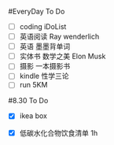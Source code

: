 #EveryDay To Do
- [ ] coding     iDoList
- [ ] 英语阅读		Ray wenderlich
- [ ] 英语			墨墨背单词
- [ ] 实体书			数学之美 Elon Musk
- [ ] 摄影		   一本摄影书
- [ ] kindle     性学三论
- [ ] run  			5KM

#8.30 To Do 
- [x] ikea box
- [x] 低碳水化合物饮食清单			1h


